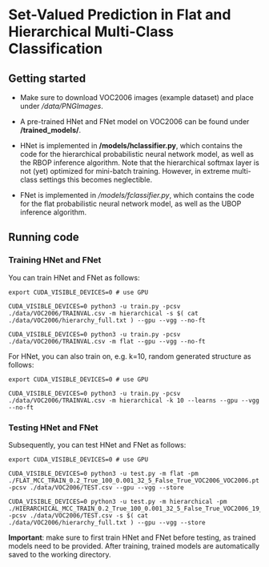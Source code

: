 # Set-Valued Prediction in Flat and Hierarchical Multi-Class Classification

## Getting started

* Make sure to download VOC2006 images (example dataset) and place under */data/PNGImages*.

* A pre-trained HNet and FNet model on VOC2006 can be found under **/trained_models/**.

* HNet is implemented in **/models/hclassifier.py**, which contains the code for the hierarchical probabilistic neural network model, as well as the RBOP
inference algorithm. Note that the hierarchical softmax layer is not (yet) optimized for mini-batch training. However, in extreme multi-class settings this becomes neglectible.

* FNet is implemented in */models/fclassifier.py*, which contains the 
code for the flat probabilistic neural network model, as well as the UBOP 
inference algorithm.

## Running code 

### Training HNet and FNet

You can train HNet and FNet as follows:

```
export CUDA_VISIBLE_DEVICES=0 # use GPU

CUDA_VISIBLE_DEVICES=0 python3 -u train.py -pcsv ./data/VOC2006/TRAINVAL.csv -m hierarchical -s $( cat ./data/VOC2006/hierarchy_full.txt ) --gpu --vgg --no-ft 

CUDA_VISIBLE_DEVICES=0 python3 -u train.py -pcsv ./data/VOC2006/TRAINVAL.csv -m flat --gpu --vgg --no-ft 
```

For HNet, you can also train on, e.g. k=10, random generated structure as follows:

```
export CUDA_VISIBLE_DEVICES=0 # use GPU

CUDA_VISIBLE_DEVICES=0 python3 -u train.py -pcsv ./data/VOC2006/TRAINVAL.csv -m hierarchical -k 10 --learns --gpu --vgg --no-ft 
```


### Testing HNet and FNet

Subsequently, you can test HNet and FNet as follows:

```
export CUDA_VISIBLE_DEVICES=0 # use GPU

CUDA_VISIBLE_DEVICES=0 python3 -u test.py -m flat -pm ./FLAT_MCC_TRAIN_0.2_True_100_0.001_32_5_False_True_VOC2006_VOC2006.pt -pcsv ./data/VOC2006/TEST.csv --gpu --vgg --store 

CUDA_VISIBLE_DEVICES=0 python3 -u test.py -m hierarchical -pm ./HIERARCHICAL_MCC_TRAIN_0.2_True_100_0.001_32_5_False_True_VOC2006_19_False_0_VOC2006.pt -pcsv ./data/VOC2006/TEST.csv -s $( cat ./data/VOC2006/hierarchy_full.txt ) --gpu --vgg --store 
```

**Important**: make sure to first train HNet and FNet before testing, as trained models need to be provided. After training, trained models are automatically saved to the working directory. 
